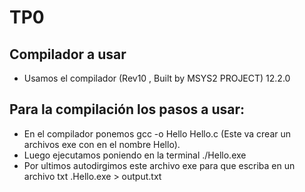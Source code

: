
# TP0
## Compilador a usar
- Usamos el compilador (Rev10 , Built by MSYS2 PROJECT) 12.2.0

## Para la compilación los pasos a usar:
- En el compilador ponemos gcc -o Hello Hello.c (Este va crear un archivos exe con en el nombre Hello).
- Luego ejecutamos poniendo en la terminal ./Hello.exe
- Por ultimos autodirgimos este archivo exe para que escriba en un archivo txt 
.Hello.exe > output.txt
